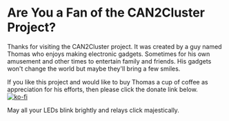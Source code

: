 # Are You a Fan of the CAN2Cluster Project?
Thanks for visiting the CAN2Cluster project. It was created by a guy named Thomas who enjoys making electronic gadgets. 
Sometimes for his own amusement and other times to entertain family and friends. 
His gadgets won't change the world but maybe they'll bring a few smiles.

If you like this project and would like to buy Thomas a cup of coffee as appreciation for his efforts, then please click the donate link below.  
[![ko-fi](https://www.ko-fi.com/img/donate_sm.png)](https://ko-fi.com/E1E2NNLE)

May all your LEDs blink brightly and relays click majestically.

